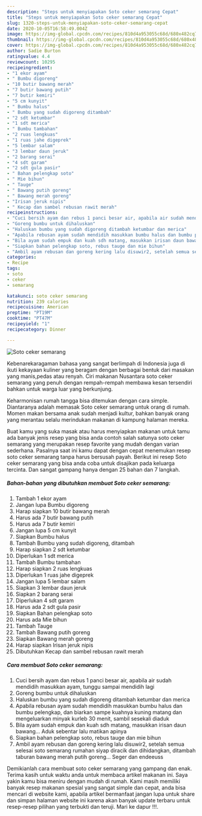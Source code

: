 ```yaml
---
description: "Steps untuk menyiapakan Soto ceker semarang Cepat"
title: "Steps untuk menyiapakan Soto ceker semarang Cepat"
slug: 1320-steps-untuk-menyiapakan-soto-ceker-semarang-cepat
date: 2020-10-05T16:58:49.004Z
image: https://img-global.cpcdn.com/recipes/810d4a953055c68d/680x482cq70/soto-ceker-semarang-foto-resep-utama.jpg
thumbnail: https://img-global.cpcdn.com/recipes/810d4a953055c68d/680x482cq70/soto-ceker-semarang-foto-resep-utama.jpg
cover: https://img-global.cpcdn.com/recipes/810d4a953055c68d/680x482cq70/soto-ceker-semarang-foto-resep-utama.jpg
author: Sadie Burton
ratingvalue: 4.4
reviewcount: 10295
recipeingredient:
- "1 ekor ayam"
- " Bumbu digoreng"
- "10 butir bawang merah"
- "7 butir bawang putih"
- "7 butir kemiri"
- "5 cm kunyit"
- " Bumbu halus"
- " Bumbu yang sudah digoreng ditambah"
- "2 sdt ketumbar"
- "1 sdt merica"
- " Bumbu tambahan"
- "2 ruas lengkuas"
- "1 ruas jahe digeprek"
- "5 lembar salam"
- "3 lembar daun jeruk"
- "2 barang serai"
- "4 sdt garam"
- "2 sdt gula pasir"
- " Bahan pelengkap soto"
- " Mie bihun"
- " Tauge"
- " Bawang putih goreng"
- " Bawang merah goreng"
- "Irisan jeruk nipis"
- " Kecap dan sambel rebusan rawit merah"
recipeinstructions:
- "Cuci bersih ayam dan rebus 1 panci besar air, apabila air sudah mendidih masukkan ayam, tunggu sampai mendidih lagi"
- "Goreng bumbu untuk dihaluskan"
- "Haluskan bumbu yang sudah digoreng ditambah ketumbar dan merica"
- "Apabila rebusan ayam sudah mendidih masukkan bumbu halus dan bumbu pelengkap, dan biarkan sampe kuahnya kuning matang dan mengeluarkan minyak kurleb 30 menit, sambil sesekali diaduk"
- "Bila ayam sudah empuk dan kuah sdh matang, masukkan irisan daun bawang... Aduk sebentar lalu matikan apinya"
- "Siapkan bahan pelengkap soto, rebus tauge dan mie bihun"
- "Ambil ayam rebusan dan goreng kering lalu disuwir2, setelah semua selesai soto semarang rumahan siyap diracik dan dihidangkan, ditambah taburan bawang merah putih goreng... Seger dan endeeuss"
categories:
- Recipe
tags:
- soto
- ceker
- semarang

katakunci: soto ceker semarang 
nutrition: 239 calories
recipecuisine: American
preptime: "PT19M"
cooktime: "PT47M"
recipeyield: "1"
recipecategory: Dinner

---
```



![Soto ceker semarang](https://img-global.cpcdn.com/recipes/810d4a953055c68d/680x482cq70/soto-ceker-semarang-foto-resep-utama.jpg)

Kebenarekaragaman bahasa yang sangat berlimpah di Indonesia juga di ikuti kekayaan kuliner yang beragam dengan berbagai bentuk dari masakan yang manis,pedas atau renyah. Ciri makanan Nusantara soto ceker semarang yang penuh dengan rempah-rempah membawa kesan tersendiri bahkan untuk warga luar yang berkunjung.




Keharmonisan rumah tangga bisa ditemukan dengan cara simple. Diantaranya adalah memasak Soto ceker semarang untuk orang di rumah. Momen makan bersama anak sudah menjadi kultur, bahkan banyak orang yang merantau selalu merindukan makanan di kampung halaman mereka.

Buat kamu yang suka masak atau harus menyiapkan makanan untuk tamu ada banyak jenis resep yang bisa anda contoh salah satunya soto ceker semarang yang merupakan resep favorite yang mudah dengan varian sederhana. Pasalnya saat ini kamu dapat dengan cepat menemukan resep soto ceker semarang tanpa harus bersusah payah.
Berikut ini resep Soto ceker semarang yang bisa anda coba untuk disajikan pada keluarga tercinta. Dan sangat gampang hanya dengan 25 bahan dan 7 langkah.


<!--inarticleads1-->

##### Bahan-bahan yang dibutuhkan membuat Soto ceker semarang:

1. Tambah 1 ekor ayam
1. Jangan lupa  Bumbu digoreng
1. Harap siapkan 10 butir bawang merah
1. Harus ada 7 butir bawang putih
1. Harus ada 7 butir kemiri
1. Jangan lupa 5 cm kunyit
1. Siapkan  Bumbu halus
1. Tambah  Bumbu yang sudah digoreng, ditambah
1. Harap siapkan 2 sdt ketumbar
1. Diperlukan 1 sdt merica
1. Tambah  Bumbu tambahan
1. Harap siapkan 2 ruas lengkuas
1. Diperlukan 1 ruas jahe digeprek
1. Jangan lupa 5 lembar salam
1. Siapkan 3 lembar daun jeruk
1. Siapkan 2 barang serai
1. Diperlukan 4 sdt garam
1. Harus ada 2 sdt gula pasir
1. Siapkan  Bahan pelengkap soto
1. Harus ada  Mie bihun
1. Tambah  Tauge
1. Tambah  Bawang putih goreng
1. Siapkan  Bawang merah goreng
1. Harap siapkan Irisan jeruk nipis
1. Dibutuhkan  Kecap dan sambel rebusan rawit merah




<!--inarticleads2-->

##### Cara membuat  Soto ceker semarang:

1. Cuci bersih ayam dan rebus 1 panci besar air, apabila air sudah mendidih masukkan ayam, tunggu sampai mendidih lagi
1. Goreng bumbu untuk dihaluskan
1. Haluskan bumbu yang sudah digoreng ditambah ketumbar dan merica
1. Apabila rebusan ayam sudah mendidih masukkan bumbu halus dan bumbu pelengkap, dan biarkan sampe kuahnya kuning matang dan mengeluarkan minyak kurleb 30 menit, sambil sesekali diaduk
1. Bila ayam sudah empuk dan kuah sdh matang, masukkan irisan daun bawang... Aduk sebentar lalu matikan apinya
1. Siapkan bahan pelengkap soto, rebus tauge dan mie bihun
1. Ambil ayam rebusan dan goreng kering lalu disuwir2, setelah semua selesai soto semarang rumahan siyap diracik dan dihidangkan, ditambah taburan bawang merah putih goreng... Seger dan endeeuss




Demikianlah cara membuat soto ceker semarang yang gampang dan enak. Terima kasih untuk waktu anda untuk membaca artikel makanan ini. Saya yakin kamu bisa meniru dengan mudah di rumah. Kami masih memiliki banyak resep makanan spesial yang sangat simple dan cepat, anda bisa mencari di website kami, apabila artikel bermanfaat jangan lupa untuk share dan simpan halaman website ini karena akan banyak update terbaru untuk resep-resep pilihan yang terbukti dan teruji. Mari ke dapur !!!. 
